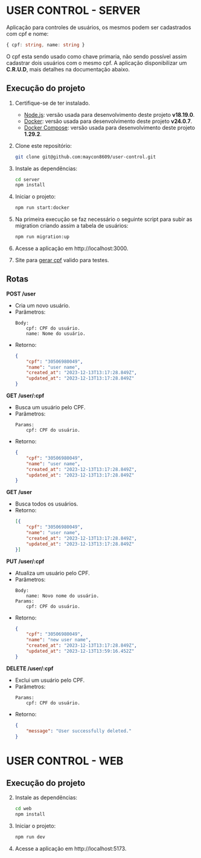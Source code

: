 # USER CONTROL - SERVER
  Aplicação para controles de usuários, os mesmos podem ser cadastrados com cpf e nome:
  ```typeScript
  { cpf: string, name: string }
  ```
  O cpf esta sendo usado como chave primaria, não sendo possível assim cadastrar dois usuários com o mesmo cpf.
  A aplicação disponibilizar um **C.R.U.D**, mais detalhes na documentação abaixo.

## Execução do projeto
1. Certifique-se de ter instalado.
    - [Node.js](https://nodejs.org/en): versão usada para desenvolvimento deste projeto **v18.19.0**.
    - [Docker](https://docs.docker.com/get-docker/): versão usada para desenvolvimento deste projeto **v24.0.7**.
    - [Docker Compose](https://docs.docker.com/compose/install/): versão usada para desenvolvimento deste projeto **1.29.2**.

2. Clone este repositório:
    ```bash
    git clone git@github.com:maycon8609/user-control.git
    ```

3. Instale as dependências:
    ```bash
    cd server
    npm install
    ```

4. Iniciar o projeto:
    ```bash
    npm run start:docker
    ```

5. Na primeira execução se faz necessário o seguinte script para subir as migration criando assim a tabela de usuários:
    ```bash
    npm run migration:up
    ```

6. Acesse a aplicação em http://localhost:3000.

7. Site para [gerar cpf](https://www.4devs.com.br/gerador_de_cpf) valido para testes.

## Rotas
**POST /user**
- Cria um novo usuário.
- Parâmetros:
    ```
    Body:
        cpf: CPF do usuário.
        name: Nome do usuário.
    ```
- Retorno:
    ```json
    {
        "cpf": "30506980049",
        "name": "user name",
        "created_at": "2023-12-13T13:17:28.849Z",
        "updated_at": "2023-12-13T13:17:28.849Z"
    }
    ```

**GET /user/:cpf**
- Busca um usuário pelo CPF.
- Parâmetros:
    ```
    Params:
        cpf: CPF do usuário.
    ```
- Retorno:
    ```json
    {
        "cpf": "30506980049",
        "name": "user name",
        "created_at": "2023-12-13T13:17:28.849Z",
        "updated_at": "2023-12-13T13:17:28.849Z"
    }
    ```

**GET /user**
- Busca todos os usuários.
- Retorno:
    ```json
    [{
        "cpf": "30506980049",
        "name": "user name",
        "created_at": "2023-12-13T13:17:28.849Z",
        "updated_at": "2023-12-13T13:17:28.849Z"
    }]
    ```

**PUT /user/:cpf**
- Atualiza um usuário pelo CPF.
- Parâmetros:
    ```
    Body:
        name: Novo nome do usuário.
    Params:
        cpf: CPF do usuário.
    ```
- Retorno:
    ```json
    {
        "cpf": "30506980049",
        "name": "new user name",
        "created_at": "2023-12-13T13:17:28.849Z",
        "updated_at": "2023-12-13T13:59:16.452Z"
    }
    ```

**DELETE /user/:cpf**
- Exclui um usuário pelo CPF.
- Parâmetros:
    ```
    Params:
        cpf: CPF do usuário.
    ```
- Retorno:
    ```json
    {
        "message": "User successfully deleted."
    }
    ```

# USER CONTROL - WEB
## Execução do projeto
2. Instale as dependências:
    ```bash
    cd web
    npm install
    ```

3. Iniciar o projeto:
    ```bash
    npm run dev
    ```

4. Acesse a aplicação em http://localhost:5173.